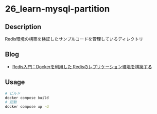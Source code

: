 # 26_learn-mysql-partition

## Description

Redis環境の構築を検証したサンプルコードを管理しているディレクトリ

## Blog

- [Redis入門：Dockerを利用した Redisのレプリケーション環境を構築する](https://yossi-note.com/build_a_redis_replication_environment_using_docker/)

## Usage

```sh
# ビルド
docker compose build
# 起動
docker compose up -d
```
